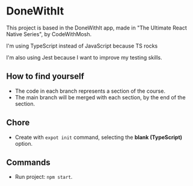 # DoneWithIt

This project is based in the DoneWithIt app, made in "The Ultimate React Native Series", by CodeWithMosh.

I'm using TypeScript instead of JavaScript because TS rocks

I'm also using Jest because I want to improve my testing skills.

## How to find yourself

* The code in each branch represents a section of the course.
* The main branch will be merged with each section, by the end of the section.

## Chore

* Create with `expot init` command, selecting the **blank (TypeScript)** option.

## Commands

* Run project: `npm start`.
